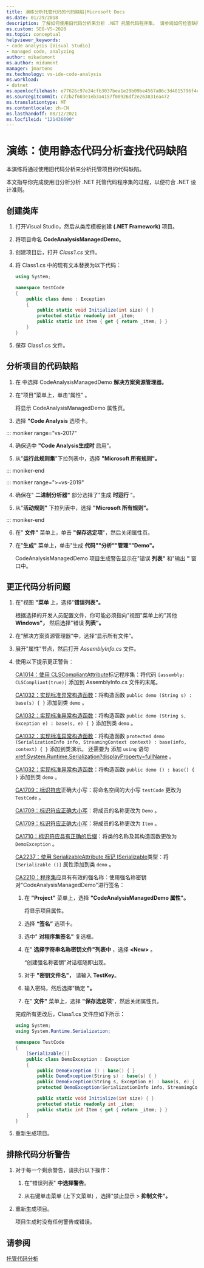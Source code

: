 ```yaml
---
title: 演练分析托管代码的代码缺陷|Microsoft Docs
ms.date: 01/29/2018
description: 了解如何使用旧代码分析来分析 .NET 托管代码程序集。 请参阅如何检查缺陷和是否符合 .NET 设计准则。
ms.custom: SEO-VS-2020
ms.topic: conceptual
helpviewer_keywords:
- code analysis [Visual Studio]
- managed code, analyzing
author: mikadumont
ms.author: midumont
manager: jmartens
ms.technology: vs-ide-code-analysis
ms.workload:
- dotnet
ms.openlocfilehash: e77626c97e24cfb3037bea1e29b09be4567a06c3d4015796f4e2f347baae0811
ms.sourcegitcommit: c72b2f603e1eb3a4157f00926df2e263831ea472
ms.translationtype: MT
ms.contentlocale: zh-CN
ms.lasthandoff: 08/12/2021
ms.locfileid: "121436690"
---
```

# <a name="walkthrough-use-static-code-analysis-to-find-code-defects"></a>演练：使用静态代码分析查找代码缺陷

本演练将通过使用旧代码分析来分析托管项目的代码缺陷。

本文指导你完成使用旧分析分析 .NET 托管代码程序集的过程，以便符合 .NET 设计准则。

## <a name="create-a-class-library"></a>创建类库

1. 打开Visual Studio，然后从类库模板创建 **(.NET Framework)** 项目。

1. 将项目命名 **CodeAnalysisManagedDemo**。

1. 创建项目后，打开 *Class1.cs* 文件。

1. 将 Class1.cs 中的现有文本替换为以下代码：

   ```csharp
   using System;

   namespace testCode
   {
       public class demo : Exception
       {
           public static void Initialize(int size) { }
           protected static readonly int _item;
           public static int item { get { return _item; } }
       }
   }
   ```

1. 保存 Class1.cs 文件。

## <a name="analyze-the-project-for-code-defects"></a>分析项目的代码缺陷

1. 在 中选择 CodeAnalysisManagedDemo **解决方案资源管理器。**

2. 在“项目”菜单上，单击“属性”   。

   将显示 CodeAnalysisManagedDemo 属性页。

3. 选择 **"Code Analysis** 选项卡。

::: moniker range="vs-2017"

4. 确保选中 **"Code Analysis生成时** 启用"。

5. 从"**运行此规则集**"下拉列表中，选择 **"Microsoft 所有规则"。**

::: moniker-end

::: moniker range=">=vs-2019"

4. 确保在" **二进制分析器"** 部分选择了"生成 **时运行** "。

5. 从"**活动规则"** 下拉列表中，选择 **"Microsoft 所有规则"。**

::: moniker-end

6. 在" **文件"** 菜单上，单击 **"保存选定项**"，然后关闭属性页。

7. 在"**生成"** 菜单上，单击"生成 **代码""分析""管理""Demo"。**

    CodeAnalysisManagedDemo 项目生成警告显示在"错误 **列表"** 和"输出 **"** 窗口中。

## <a name="correct-the-code-analysis-issues"></a>更正代码分析问题

1. 在"视图 **"菜单** 上，选择"**错误列表"。**

    根据选择的开发人员配置文件，你可能必须指向"视图"菜单上的"其他 **Windows"，** 然后选择"错误 **列表"。**

1. 在“解决方案资源管理器”中，选择“显示所有文件”。

1. 展开"属性"节点，然后打开 *AssemblyInfo.cs* 文件。

1. 使用以下提示更正警告：

   [CA1014：使用 CLSCompliantAttribute](/dotnet/fundamentals/code-analysis/quality-rules/ca1014)标记程序集：将代码 `[assembly: CLSCompliant(true)]` 添加到 AssemblyInfo.cs 文件的末尾。

   [CA1032：实现标准异常构造函数](/dotnet/fundamentals/code-analysis/quality-rules/ca1032)：将构造函数 `public demo (String s) : base(s) { }` 添加到类 `demo` 。

   [CA1032：实现标准异常构造函数](/dotnet/fundamentals/code-analysis/quality-rules/ca1032)：将构造函数 `public demo (String s, Exception e) : base(s, e) { }` 添加到类 `demo` 。

   [CA1032：实现标准异常构造函数](/dotnet/fundamentals/code-analysis/quality-rules/ca1032)：将构造函数 `protected demo (SerializationInfo info, StreamingContext context) : base(info, context) { }` 添加到类演示。 还需要为 添加 `using` 语句 <xref:System.Runtime.Serialization?displayProperty=fullName> 。

   [CA1032：实现标准异常构造函数](/dotnet/fundamentals/code-analysis/quality-rules/ca1032)：将构造函数 `public demo () : base() { }` 添加到类 `demo` 。

   [CA1709：标识符应](../code-quality/ca1709.md)正确大小写：将命名空间的大小写 `testCode` 更改为 `TestCode` 。

   [CA1709：标识符应正确大小写](../code-quality/ca1709.md)：将成员的名称更改为 `Demo` 。

   [CA1709：标识符应正确大小写](../code-quality/ca1709.md)：将成员的名称更改为 `Item` 。

   [CA1710：标识符应具有正确的后缀](/dotnet/fundamentals/code-analysis/quality-rules/ca1710)：将类的名称及其构造函数更改为 `DemoException` 。

   [CA2237：使用 SerializableAttribute 标记 ISerializable](/dotnet/fundamentals/code-analysis/quality-rules/ca2237)类型：将 `[Serializable ()]` 属性添加到类 `demo` 。

   [CA2210：程序集](../code-quality/ca2210.md)应具有有效的强名称：使用强名称密钥对"CodeAnalysisManagedDemo"进行签名：

   1. 在 **"Project"** 菜单上，选择 **"CodeAnalysisManagedDemo 属性"。**

      将显示项目属性。

   1. 选择 **“签名”** 选项卡。

   1. 选中" **对程序集签名"** 复选框。

   1. 在" **选择字符串名称密钥文件"列表中** ，选择 **\<New>** 。

      “创建强名称密钥”对话框随即出现。

   1. 对于 **"密钥文件名"，** 请输入 **TestKey**。

   1. 输入密码，然后选择"确定 **"。**

   1. 在" **文件"** 菜单上，选择 **"保存选定项**"，然后关闭属性页。

   完成所有更改后，Class1.cs 文件应如下所示：

   ```csharp
   using System;
   using System.Runtime.Serialization;

   namespace TestCode
   {
       [Serializable()]
       public class DemoException : Exception
       {
           public DemoException () : base() { }
           public DemoException(String s) : base(s) { }
           public DemoException(String s, Exception e) : base(s, e) { }
           protected DemoException(SerializationInfo info, StreamingContext context) : base(info, context) { }

           public static void Initialize(int size) { }
           protected static readonly int _item;
           public static int Item { get { return _item; } }
       }
   }
   ```

1. 重新生成项目。

## <a name="exclude-code-analysis-warnings"></a>排除代码分析警告

1. 对于每一个剩余警告，请执行以下操作：

    1. 在"错误列表" **中选择警告**。

    1. 从右键单击菜单 (上下文菜单) ，选择"禁止显示  >  **抑制文件"。**

1. 重新生成项目。

     项目生成时没有任何警告或错误。

## <a name="see-also"></a>请参阅

[托管代码分析](../code-quality/code-analysis-for-managed-code-overview.md)
